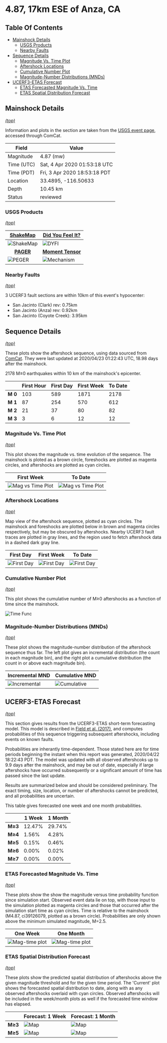 # 4.87, 17km ESE of Anza, CA

## Table Of Contents

* [Mainshock Details](#mainshock-details)
  * [USGS Products](#usgs-products)
  * [Nearby Faults](#nearby-faults)
* [Sequence Details](#sequence-details)
  * [Magnitude Vs. Time Plot](#magnitude-vs-time-plot)
  * [Aftershock Locations](#aftershock-locations)
  * [Cumulative Number Plot](#cumulative-number-plot)
  * [Magnitude-Number Distributions (MNDs)](#magnitude-number-distributions-mnds)
* [UCERF3-ETAS Forecast](#ucerf3-etas-forecast)
  * [ETAS Forecasted Magnitude Vs. Time](#etas-forecasted-magnitude-vs-time)
  * [ETAS Spatial Distribution Forecast](#etas-spatial-distribution-forecast)

## Mainshock Details
*[(top)](#table-of-contents)*

Information and plots in the section are taken from the [USGS event page](https://earthquake.usgs.gov/earthquakes/eventpage/ci39126079), accessed through ComCat.

| Field | Value |
|-----|-----|
| Magnitude | 4.87 (mw) |
| Time (UTC) | Sat, 4 Apr 2020 01:53:18 UTC |
| Time (PDT) | Fri, 3 Apr 2020 18:53:18 PDT |
| Location | 33.4895, -116.50633 |
| Depth | 10.45 km |
| Status | reviewed |

### USGS Products
*[(top)](#table-of-contents)*

| <center>**[ShakeMap](https://earthquake.usgs.gov/earthquakes/eventpage/ci39126079/shakemap/)**</center> | <center>**[Did You Feel It?](https://earthquake.usgs.gov/earthquakes/eventpage/ci39126079/dyfi/)**</center> |
|-----|-----|
| ![ShakeMap](resources/ci39126079_shakemap.jpg) | ![DYFI](resources/ci39126079_dyfi.jpg) |
| <center>**[PAGER](https://earthquake.usgs.gov/earthquakes/eventpage/ci39126079/pager/)**</center> | <center>**[Moment Tensor](https://earthquake.usgs.gov/earthquakes/eventpage/ci39126079/moment-tensor/)**</center> |
| ![PEGER](resources/ci39126079_pager.png) | ![Mechanism](resources/ci39126079_mechanism.jpg) |

### Nearby Faults
*[(top)](#table-of-contents)*


3 UCERF3 fault sections are within 10km of this event's hypocenter:

* San Jacinto (Clark) rev: 0.75km
* San Jacinto (Anza) rev: 0.92km
* San Jacinto (Coyote Creek): 3.95km
## Sequence Details
*[(top)](#table-of-contents)*

These plots show the aftershock sequence, using data sourced from [ComCat](https://earthquake.usgs.gov/data/comcat/). They were last updated at 2020/04/23 01:22:43 UTC, 18.98 days after the mainshock.

2178 M&ge;0 earthquakes within 10 km of the mainshock's epicenter.


|  | First Hour | First Day | First Week | To Date |
|-----|-----|-----|-----|-----|
| **M 0** | 103 | 589 | 1871 | 2178 |
| **M 1** | 87 | 254 | 570 | 612 |
| **M 2** | 21 | 37 | 80 | 82 |
| **M 3** | 3 | 6 | 12 | 12 |
### Magnitude Vs. Time Plot
*[(top)](#table-of-contents)*

This plot shows the magnitude vs. time evolution of the sequence. The mainshock is ploted as a brown circle, foreshocks are plotted as magenta circles, and aftershocks are plotted as cyan circles.

| First Week | To Date |
|-----|-----|
| ![Mag vs Time Plot](resources/aftershocks_mag_vs_time_week.png) | ![Mag vs Time Plot](resources/aftershocks_mag_vs_time.png) |

### Aftershock Locations
*[(top)](#table-of-contents)*

Map view of the aftershock sequence, plotted as cyan circles. The mainshock  and foreshocks are plotted below in brown and magenta circles respectively, but may be obscured by aftershocks. Nearby UCERF3 fault traces are plotted in gray lines, and the region used to fetch aftershock data in a dashed dark gray line.

| First Day | First Week | To Date |
|-----|-----|-----|
| ![First Day](resources/map_first_day.png) | ![First Day](resources/map_first_week.png) | ![First Day](resources/map_to_date.png) |

### Cumulative Number Plot
*[(top)](#table-of-contents)*

This plot shows the cumulative number of M&ge;0 aftershocks as a function of time since the mainshock.

![Time Func](resources/aftershocks_vs_time.png)

### Magnitude-Number Distributions (MNDs)
*[(top)](#table-of-contents)*

These plot shows the magnitude-number distribution of the aftershock sequence thus far. The left plot gives an incremental distribution (the count in each magnitude bin), and the right plot a cumulative distribution (the count in or above each magnitude bin).

| Incremental MND | Cumulative MND |
|-----|-----|
| ![Incremental](resources/aftershocks_mag_num_incremental.png) | ![Cumulative](resources/aftershocks_mag_num_cumulative.png) |

## UCERF3-ETAS Forecast
*[(top)](#table-of-contents)*

This section gives results from the UCERF3-ETAS short-term forecasting model. This model is described in [Field et al. (2017)](http://bssa.geoscienceworld.org/lookup/doi/10.1785/0120160173), and computes probabilities of this sequence triggering subsequent aftershocks, including events on known faults.

Probabilities are inherantly time-dependent. Those stated here are for time periods beginning the instant when this report was generated, 2020/04/22 18:22:43 PDT. The model was updated with all observed aftershcoks up to 9.9 days after the mainshock, and may be out of date, especially if large aftershocks have occurred subsequently or a significant amount of time has passed since the last update.

Results are summarized below and should be considered preliminary. The exact timing, size, location, or number of aftershocks cannot be predicted, and all probabilities are uncertain.


This table gives forecasted one week and one month probabilities.

|  | 1 Week | 1 Month |
|-----|-----|-----|
| **M&ge;3** | 12.47% | 29.74% |
| **M&ge;4** | 1.56% | 4.28% |
| **M&ge;5** | 0.15% | 0.46% |
| **M&ge;6** | 0.00% | 0.02% |
| **M&ge;7** | 0.00% | 0.00% |

### ETAS Forecasted Magnitude Vs. Time
*[(top)](#table-of-contents)*

These plots show the show the magnitude versus time probability function since simulation start. Observed event data lie on top, with those input to the simulation plotted as magenta circles and those that occurred after the simulation start time as cyan circles. Time is relative to the mainshock (M4.87, ci39126079, plotted as a brown circle). Probabilities are only shown above the minimum simulated magnitude, M=2.5.

| One Week | One Month |
|-----|-----|
| ![Mag-time plot](resources/mag_time_week.png) | ![Mag-time plot](resources/mag_time_month.png) |

### ETAS Spatial Distribution Forecast
*[(top)](#table-of-contents)*

These plots show the predicted spatial distribution of aftershocks above the given magnitude threshold and for the given time period. The 'Current' plot shows the forecasted spatial distribution to date, along with as any observed aftershocks overlaid with cyan circles. Observed aftershocks will be included in the week/month plots as well if the forecasted time window has elapsed.

|  | Forecast: 1 Week | Forecast: 1 Month |
|-----|-----|-----|
| **M&ge;3** | ![Map](resources/comcat_compare_prob_1wk_m3.png) | ![Map](resources/comcat_compare_prob_1mo_m3.png) |
| **M&ge;5** | ![Map](resources/comcat_compare_prob_1wk_m5.png) | ![Map](resources/comcat_compare_prob_1mo_m5.png) |
